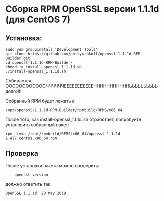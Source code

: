 # Сборка RPM OpenSSL версии 1.1.1d (для CentOS 7)


## Установка:

    sudo yum groupinstall 'Development Tools'
    git clone https://github.com/philyuchkoff/openssl-1.1.1d-RPM-Builder.git
    cd openssl-1.1.1d-RPM-Builder/
    chmod +x install-openssl_1.1.1d.sh 
    ./install-openssl_1.1.1d.sh
    
Собирается ООООООООООООЧЧЧЧЧЧЕЕЕЕЕЕЕЕЕЕЕНННННННННННЬЬЬЬЬЬЬЬЬЬ долго!!!

Собранный RPM будет лежать в 

    /opt/openssl-1.1.1d-RPM-Builder/rpmbuild/RPMS/x86_64
    
После того, как install-openssl_1.1.1d.sh отработает, попробуйте установить собранный пакет:

    rpm -ivvh /root/rpmbuild/RPMS/x86_64/openssl-1.1.1d-1.el7.centos.x86_64.rpm
    
## Проверка

После установки пакета можно проверить:

        openssl version
    
должно ответить так:

    OpenSSL 1.1.1d  28 May 2019
